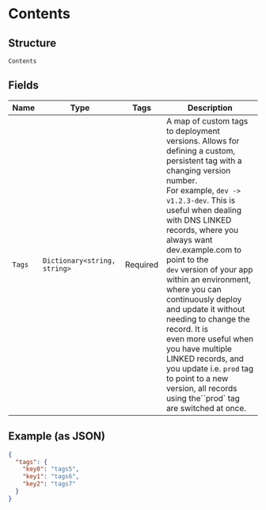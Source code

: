 
# Contents

## Structure

`Contents`

## Fields

| Name | Type | Tags | Description |
|  --- | --- | --- | --- |
| `Tags` | `Dictionary<string, string>` | Required | A map of custom tags to deployment versions. Allows for defining a custom, persistent tag with a changing version number.<br>For example, `dev -> v1.2.3-dev`. This is useful when dealing with DNS LINKED records, where you always want dev.example.com to point to the<br>`dev` version of your app within an environment, where you can continuously deploy and update it without needing to change the record. It is<br>even more useful when you have multiple LINKED records, and you update i.e. `prod` tag to point to a new version, all records using the``prod` tag<br>are switched at once. |

## Example (as JSON)

```json
{
  "tags": {
    "key0": "tags5",
    "key1": "tags6",
    "key2": "tags7"
  }
}
```

